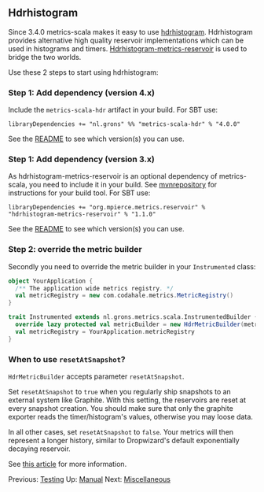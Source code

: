 ## Hdrhistogram

Since 3.4.0 metrics-scala makes it easy to use [hdrhistogram](http://hdrhistogram.org/). Hdrhistogram provides
alternative high quality reservoir implementations which can be used in histograms and timers.
[Hdrhistogram-metrics-reservoir](https://bitbucket.org/marshallpierce/hdrhistogram-metrics-reservoir)
is used to bridge the two worlds.

Use these 2 steps to start using hdrhistogram:

### Step 1: Add dependency (version 4.x)

Include the `metrics-scala-hdr` artifact in your build. For SBT use:

```
libraryDependencies += "nl.grons" %% "metrics-scala-hdr" % "4.0.0"
```

See the [README](/README.md) to see which version(s) you can use.

### Step 1: Add dependency (version 3.x)

As hdrhistogram-metrics-reservoir is an optional dependency of metrics-scala, you need to include it in your build.
See [mvnrepository](http://mvnrepository.com/artifact/org.mpierce.metrics.reservoir/hdrhistogram-metrics-reservoir/1.1.0)
for instructions for your build tool. For SBT use:

```
libraryDependencies += "org.mpierce.metrics.reservoir" % "hdrhistogram-metrics-reservoir" % "1.1.0"
```

See the [README](/README.md) to see which version(s) you can use.

### Step 2: override the metric builder

Secondly you need to override the metric builder in your `Instrumented` class:

```scala
object YourApplication {
  /** The application wide metrics registry. */
  val metricRegistry = new com.codahale.metrics.MetricRegistry()
}

trait Instrumented extends nl.grons.metrics.scala.InstrumentedBuilder {
  override lazy protected val metricBuilder = new HdrMetricBuilder(metricBaseName, metricRegistry, resetAtSnapshot = false)
  val metricRegistry = YourApplication.metricRegistry
}
```

### When to use `resetAtSnapshot`?

`HdrMetricBuilder` accepts parameter `resetAtSnapshot`.

Set `resetAtSnapshot` to `true` when you regularly ship snapshots to an external system like Graphite. With this
setting, the reservoirs are reset at every snapshot creation. You should make sure that only the graphite exporter
reads the timer/histogram's values, otherwise you may loose data.

In all other cases, set `resetAtSnapshot` to `false`. Your metrics will then represent a longer history, similar
to Dropwizard's default exponentially decaying reservoir.

See [this article](http://taint.org/2014/01/16/145944a.html) for more information.


Previous: [Testing](Testing.md) Up: [Manual](Manual.md) Next: [Miscellaneous](Miscellaneous.md)
